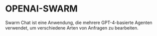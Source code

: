 # OPENAI-SWARM
Swarm Chat ist eine Anwendung, die mehrere GPT-4-basierte Agenten verwendet, um verschiedene Arten von Anfragen zu bearbeiten. 
